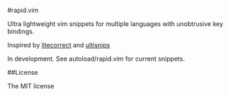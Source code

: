 #rapid.vim

Ultra lightweight vim snippets for multiple languages with unobtrusive
key bindings.

Inspired by [litecorrect](http://github.com/reedes/litecorrect) and
[ultisnips](http://github.com/SirVer/ultisnips)

In development. See autoload/rapid.vim for current snippets.

##License

The MIT license

